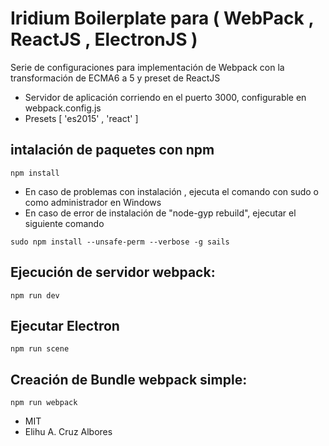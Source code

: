 # Iridium Boilerplate para ( WebPack , ReactJS , ElectronJS )

Serie de configuraciones para implementación de Webpack con la transformación de ECMA6 a 5 y preset de ReactJS
* Servidor de aplicación corriendo en el puerto 3000, configurable en webpack.config.js
* Presets [ 'es2015' , 'react' ]

## intalación de paquetes con npm
```
npm install
````

* En caso de problemas con instalación , ejecuta el comando con sudo o como administrador en Windows 
* En caso de error de instalación de "node-gyp rebuild", ejecutar el siguiente comando

```
sudo npm install --unsafe-perm --verbose -g sails
```


## Ejecución de servidor webpack:
```
npm run dev
```

## Ejecutar Electron 
```
npm run scene
```

## Creación de Bundle webpack simple:
```
npm run webpack
```



* MIT
* Elihu A. Cruz Albores
